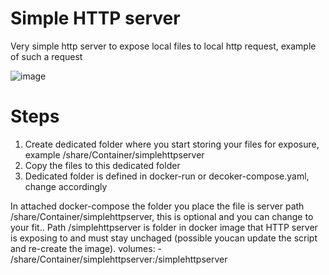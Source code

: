 # Simple HTTP server
Very simple http server to expose local files to local http request, example of such a request

![image](https://github.com/salvq/simplehttpserver/assets/43242348/400fdff3-c062-4ef9-8f07-c993b52a6810)

# Steps

1. Create dedicated folder where you start storing your files for exposure, example /share/Container/simplehttpserver
2. Copy the files to this dedicated folder
3. Dedicated folder is defined in docker-run or decoker-compose.yaml, change accordingly


In attached docker-compose the folder you place the file is server path /share/Container/simplehttpserver, this is optional and you can change to your fit.. Path /simplehttpserver is folder in docker image that HTTP server is exposing to and must stay unchaged (possible youcan update the script and re-create the image).
    volumes:
      - /share/Container/simplehttpserver:/simplehttpserver

